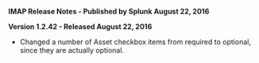 **IMAP Release Notes - Published by Splunk August 22, 2016**


**Version 1.2.42 - Released August 22, 2016**

* Changed a number of Asset checkbox items from required to optional, since they are actually optional.
